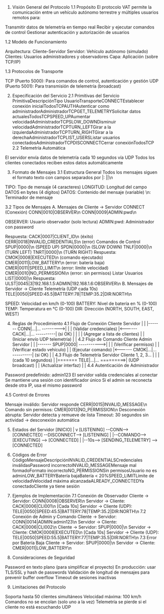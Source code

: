 1. Visión General del Protocolo
1.1 Propósito
El protocolo VAT permite la comunicación entre un vehículo autónomo terrestre y múltiples usuarios remotos para:

Transmitir datos de telemetría en tiempo real
Recibir y ejecutar comandos de control
Gestionar autenticación y autorización de usuarios

1.2 Modelo de Funcionamiento

Arquitectura: Cliente-Servidor
Servidor: Vehículo autónomo (simulado)
Clientes: Usuarios administradores y observadores
Capa: Aplicación (sobre TCP/IP)

1.3 Protocolos de Transporte

TCP (Puerto 5000): Para comandos de control, autenticación y gestión
UDP (Puerto 5001): Para transmisión de telemetría (broadcast)


2. Especificación del Servicio
2.1 Primitivas del Servicio
PrimitivaDescripciónTipo UsuarioTransporteCONNECTEstablecer conexión inicialTodosTCPAUTHAutenticar como administradorAdministradorTCPGET_TELEMETRYSolicitar datos actualesTodosTCPSPEED_UPAumentar velocidadAdministradorTCPSLOW_DOWNDisminuir velocidadAdministradorTCPTURN_LEFTGirar a la izquierdaAdministradorTCPTURN_RIGHTGirar a la derechaAdministradorTCPLIST_USERSListar usuarios conectadosAdministradorTCPDISCONNECTCerrar conexiónTodosTCP
2.2 Telemetría Automática

El servidor envía datos de telemetría cada 10 segundos vía UDP
Todos los clientes conectados reciben estos datos automáticamente


3. Formato de Mensajes
3.1 Estructura General
Todos los mensajes siguen el formato texto con campos separados por |:
<TIPO>|<LONGITUD>|<DATOS>\n

TIPO: Tipo de mensaje (4 caracteres)
LONGITUD: Longitud del campo DATOS en bytes (4 dígitos)
DATOS: Contenido del mensaje (variable)
\n: Terminador de mensaje

3.2 Tipos de Mensajes
A. Mensajes de Cliente → Servidor
CONNECT (Conexión)
CONN|0010|OBSERVER\n
CONN|0009|ADMIN:pwd\n

OBSERVER: Usuario observador (solo lectura)
ADMIN:pwd: Administrador con password

Respuesta:
CACK|0007|CLIENT_ID\n  (éxito)
CERR|0018|INVALID_CREDENTIALS\n  (error)
Comandos de Control
SPUP|0000|\n         (SPEED UP)
SPDN|0000|\n         (SLOW DOWN)
TNLF|0000|\n         (TURN LEFT)
TNRT|0000|\n         (TURN RIGHT)
Respuesta:
CMOK|0008|EXECUTED\n     (comando ejecutado)
CMER|0011|LOW_BATTERY\n  (error: batería baja)
CMER|0011|SPEED_LIMIT\n  (error: límite velocidad)
CMER|0010|NO_PERMISSION\n (error: sin permisos)
Listar Usuarios
LIST|0000|\n
Respuesta:
ULST|0045|3|192.168.1.5:ADMIN|192.168.1.6:OBSERVER\n
B. Mensajes de Servidor → Cliente
Telemetría (UDP cada 10s)
TELE|0050|SPEED:45.5|BATTERY:78|TEMP:35.2|DIR:NORTH\n

SPEED: Velocidad en km/h (0-100)
BATTERY: Nivel de batería en % (0-100)
TEMP: Temperatura en °C (0-100)
DIR: Dirección (NORTH, SOUTH, EAST, WEST)


4. Reglas de Procedimiento
4.1 Flujo de Conexión
Cliente                          Servidor
  |                                |
  |------- CONN|...|... --------->|
  |                                | (Validar credenciales)
  |<------ CACK|...|... ----------| (si OK)
  |                                |
  |                                | (Agregar a lista de clientes)
  |                                | (Iniciar envío UDP telemetría)
  |                                |
4.2 Flujo de Comando
Cliente Admin                   Servidor
  |                                |
  |------- SPUP|0000| ----------->|
  |                                | (Verificar permisos)
  |                                | (Verificar estado vehículo)
  |                                | (Ejecutar comando)
  |<------ CMOK|...|... ----------| (si OK)
  |                                |
4.3 Flujo de Telemetría
Servidor                    Cliente 1, 2, 3...
  |                                |
  | (cada 10 segundos)             |
  |======= TELE|...|... =========>| (UDP broadcast)
  |                                | (Actualizar interfaz)
  |                                |
4.4 Autenticación de Administrador

Password predefinido: admin123
El servidor valida credenciales al conectar
Se mantiene una sesión con identificador único
Si el admin se reconecta desde otra IP, usa el mismo password

4.5 Control de Errores

Mensaje inválido: Servidor responde CERR|0015|INVALID_MESSAGE\n
Comando sin permisos: CMER|0013|NO_PERMISSION\n
Desconexión abrupta: Servidor detecta y remueve de lista
Timeout: 30 segundos sin actividad → desconexión automática


5. Estados del Servidor
[INICIO] 
   |
   v
[LISTENING] --CONN--> [CONNECTED] --DISCONNECT--> [LISTENING]
                           |
                           |--COMANDO--> [EXECUTING] --> [CONNECTED]
                           |
                           |--10s--> [SENDING_TELEMETRY] --> [CONNECTED]

6. Códigos de Error
CódigoMensajeDescripciónINVALID_CREDENTIALSCredenciales inválidasPassword incorrectoINVALID_MESSAGEMensaje mal formadoFormato incorrectoNO_PERMISSIONSin permisosUsuario no es adminLOW_BATTERYBatería bajaBatería < 20%SPEED_LIMITLímite de velocidadVelocidad máxima alcanzadaALREADY_CONNECTEDYa conectadoCliente ya tiene sesión

7. Ejemplos de Implementación
7.1 Conexión de Observador
Cliente -> Servidor: CONN|0008|OBSERVER\n
Servidor -> Cliente: CACK|0006|CLI001\n
[Cada 10s] Servidor -> Cliente (UDP): TELE|0050|SPEED:45.5|BATTERY:78|TEMP:35.2|DIR:NORTH\n
7.2 Conexión de Admin y Comando
Cliente -> Servidor: CONN|0014|ADMIN:admin123\n
Servidor -> Cliente: CACK|0006|CLI002\n
Cliente -> Servidor: SPUP|0000|\n
Servidor -> Cliente: CMOK|0008|EXECUTED\n
[Cada 10s] Servidor -> Cliente (UDP): TELE|0050|SPEED:55.5|BATTERY:77|TEMP:35.5|DIR:NORTH\n
7.3 Error por Batería Baja
Cliente -> Servidor: SPUP|0000|\n
Servidor -> Cliente: CMER|0011|LOW_BATTERY\n

8. Consideraciones de Seguridad

Password en texto plano (para simplificar el proyecto)
En producción: usar TLS/SSL y hash de passwords
Validación de longitud de mensajes para prevenir buffer overflow
Timeout de sesiones inactivas


9. Limitaciones del Protocolo

Soporta hasta 50 clientes simultáneos
Velocidad máxima: 100 km/h
Comandos no se encolan (solo uno a la vez)
Telemetría se pierde si el cliente no está escuchando UDP